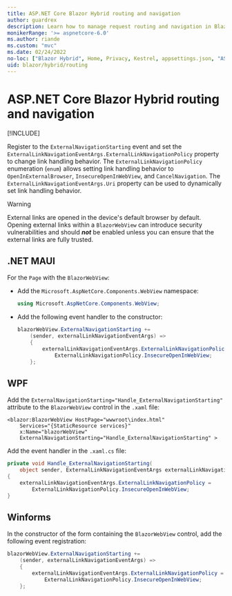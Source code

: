 ```yaml
---
title: ASP.NET Core Blazor Hybrid routing and navigation
author: guardrex
description: Learn how to manage request routing and navigation in Blazor Hybrid apps.
monikerRange: '>= aspnetcore-6.0'
ms.author: riande
ms.custom: "mvc"
ms.date: 02/24/2022
no-loc: ["Blazor Hybrid", Home, Privacy, Kestrel, appsettings.json, "ASP.NET Core Identity", cookie, Cookie, Blazor, "Blazor Server", "Blazor WebAssembly", "Identity", "Let's Encrypt", Razor, SignalR]
uid: blazor/hybrid/routing
---
```

# ASP.NET Core Blazor Hybrid routing and navigation

[!INCLUDE[](~/blazor/includes/blazor-hybrid-preview-notice.md)]

Register to the `ExternalNavigationStarting` event and set the `ExternalLinkNavigationEventArgs.ExternalLinkNavigationPolicy` property to change link handling behavior. The `ExternalLinkNavigationPolicy` enumeration (`enum`) allows setting link handling behavior to `OpenInExternalBrowser`, `InsecureOpenInWebView`, and `CancelNavigation`. The `ExternalLinkNavigationEventArgs.Uri` property can be used to dynamically set link handling behavior.

> [!WARNING]
> External links are opened in the device's default browser by default. Opening external links within a `BlazorWebView` can introduce security vulnerabilities and should ***not*** be enabled unless you can ensure that the external links are fully trusted.

## .NET MAUI

For the `Page` with the `BlazorWebView`:

* Add the `Microsoft.AspNetCore.Components.WebView` namespace:

  ```csharp
  using Microsoft.AspNetCore.Components.WebView;
  ```

* Add the following event handler to the constructor:

  ```csharp
  blazorWebView.ExternalNavigationStarting += 
      (sender, externalLinkNavigationEventArgs) =>
      {
          externalLinkNavigationEventArgs.ExternalLinkNavigationPolicy = 
              ExternalLinkNavigationPolicy.InsecureOpenInWebView;
      };
  ```

## WPF

Add the `ExternalNavigationStarting="Handle_ExternalNavigationStarting"` attribute to the `BlazorWebView` control in the `.xaml` file:

```xaml
<blazor:BlazorWebView HostPage="wwwroot\index.html" 
    Services="{StaticResource services}" 
    x:Name="blazorWebView" 
    ExternalNavigationStarting="Handle_ExternalNavigationStarting" >
```

Add the event handler in the `.xaml.cs` file:

```csharp
private void Handle_ExternalNavigationStarting(
    object sender, ExternalLinkNavigationEventArgs externalLinkNavigationEventArgs)
{
    externalLinkNavigationEventArgs.ExternalLinkNavigationPolicy = 
        ExternalLinkNavigationPolicy.InsecureOpenInWebView;
}
```

## Winforms

In the constructor of the form containing the `BlazorWebView` control, add the following event registration:

```csharp
blazorWebView.ExternalNavigationStarting += 
    (sender, externalLinkNavigationEventArgs) =>
    {
        externalLinkNavigationEventArgs.ExternalLinkNavigationPolicy = 
            ExternalLinkNavigationPolicy.InsecureOpenInWebView;
    };
```

